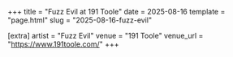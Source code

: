 +++
title = "Fuzz Evil at 191 Toole"
date = 2025-08-16
template = "page.html"
slug = "2025-08-16-fuzz-evil"

[extra]
artist = "Fuzz Evil"
venue = "191 Toole"
venue_url = "https://www.191toole.com/"
+++
